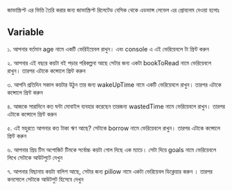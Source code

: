 জাভাস্ক্রিপ্ট এর ভিত্তি তৈরি করার জন্য জাভাস্ক্রিপ্ট রিলেটেড বেসিক থেকে এডভান্স লেভেল এর প্রোবলেম দেওয়া হলোঃ

## Variable

১. আপনার বর্তমান age নামে একটি ভেরিইয়েবল রাখুন। এবং console এ এই ভেরিয়েবলে টা প্রিন্ট করুন

২. আপনার এই বছরে কয়টা বই পড়ার পরিকল্পনা আছে সেটার জন্য একটা bookToRead নামে ভেরিয়েবলে রাখুন। তারপর এটাকে কন্সোলে প্রিন্ট করুন

৩. আপনি প্রতিদিন সকাল কয়টার উঠুন তার জন্য wakeUpTime নামে একটি ভেরিয়েবলে রাখুন। তারপর এটাকে কন্সোলে প্রিন্ট করুন

৪. আজকে সারাদিনে কত ঘন্টা মোবাইল ব্যবহার করেছেন তারজন্য wastedTime নামে ভেরিয়েবলে রাখুন। তারপর এটাকে কন্সোলে প্রিন্ট করুন

৫. এই মহুরতে আপনার কত টাকা ঋণ আছে? সেটাকে borrow নামে ভেরিয়েবলে রাখুন। তারপর এটাকে কন্সোলে প্রিন্ট করুন

৬. আপনার প্রিয় টিম অপোজিট টিমকে সর্বোচ্চ কয়টা গোল দিছে এক ম্যাচে। সেটা দিয়ে goals নামে ভেরিয়েবলে লিখে সেটাকে আউটপুটে দেখুন

৭. আপনার বিছানায় কয়টা বালিশ আছে, সেটার জন্য pillow নামে একটা ভেরিয়েবল ডিক্লেয়ার করুন । তারপর কনসোলে সেটাকে আউটপুট হিসেবে দেখুন
